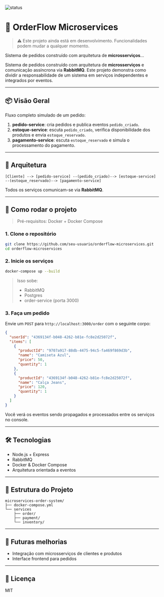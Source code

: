 ![status](https://img.shields.io/badge/status-em%20desenvolvimento-yellow)

# 🧾 OrderFlow Microservices

> ⚠️ Este projeto ainda está em desenvolvimento. Funcionalidades podem mudar a qualquer momento.

Sistema de pedidos construído com arquitetura de **microsserviços**...

Sistema de pedidos construído com arquitetura de **microsserviços** e comunicação assíncrona via **RabbitMQ**. Este projeto demonstra como dividir a responsabilidade de um sistema em serviços independentes e integrados por eventos.

---

## 📦 Visão Geral

Fluxo completo simulado de um pedido:

1. **pedido-service**: cria pedidos e publica eventos `pedido_criado`.
2. **estoque-service**: escuta `pedido_criado`, verifica disponibilidade dos produtos e envia `estoque_reservado`.
3. **pagamento-service**: escuta `estoque_reservado` e simula o processamento do pagamento.

---

## 🧱 Arquitetura

```
[Cliente] --> [pedido-service] --(pedido_criado)--> [estoque-service] --(estoque_reservado)--> [pagamento-service]
```

Todos os serviços comunicam-se via **RabbitMQ**.

---

## 🚀 Como rodar o projeto

> Pré-requisitos: Docker + Docker Compose

### 1. Clone o repositório

```bash
git clone https://github.com/seu-usuario/orderflow-microservices.git
cd orderflow-microservices
```

### 2. Inicie os serviços

```bash
docker-compose up --build
```

> Isso sobe:
>
> - RabbitMQ
> - Postgres
> - order-service (porta 3000)

<!-- > - inventory-service
> - payment-service -->

### 3. Faça um pedido

Envie um `POST` para `http://localhost:3000/order` com o seguinte corpo:

```json
{
  "userId": "4369134f-b048-4262-b81e-fc8e2d25072f",
  "items": [
    {
      "productId": "9707a917-88db-4475-94c5-fa469f869d3b",
      "name": "Camiseta Azul",
      "price": 50,
      "quantity": 1
    },
    {
      "productId": "4369134f-b048-4262-b81e-fc8e2d25072f",
      "name": "Calça Jeans",
      "price": 120,
      "quantity": 1
    }
  ]
}
```

Você verá os eventos sendo propagados e processados entre os serviços no console.

---

## 🛠 Tecnologias

- Node.js + Express
- RabbitMQ
- Docker & Docker Compose
- Arquitetura orientada a eventos

---

## 📂 Estrutura do Projeto

```
microservices-order-system/
├── docker-compose.yml
└── services
    ├── order/
    ├── payment/
    └── inventory/
```

---

## 🧪 Futuras melhorias

- Integração com microsserviços de clientes e produtos
- Interface frontend para pedidos

---

## 📄 Licença

MIT
